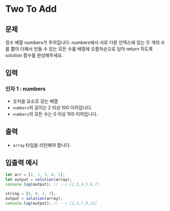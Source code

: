 # Two To Add

## 문제

정수 배열 numbers가 주어집니다. numbers에서 서로 다른 인덱스에 있는 두 개의 수를 뽑아 더해서 만들 수 있는 모든 수를 배열에 오름차순으로 담아 return 하도록 solution 함수를 완성해주세요.

## 입력

### 인자 1 : numbers

- 숫자을 요소로 갖는 배열
- `numbers`의 길이는 2 이상 100 이하입니다.
- `numbers`의 모든 수는 0 이상 100 이하입니다.

## 출력

- `array` 타입을 리턴해야 합니다.

## 입출력 예시

```javascript
let arr = [2, 1, 3, 4, 1];
let output = solution(array);
console.log(output); // --> [2,3,4,5,6,7]

string = [5, 0, 2, 7];
output = solution(array);
console.log(output); // --> [2,5,7,9,12]
```
